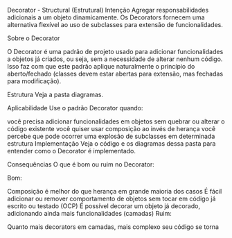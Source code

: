Decorator - Structural (Estrutural)
Intenção
Agregar responsabilidades adicionais a um objeto dinamicamente. Os Decorators fornecem uma alternativa flexível ao uso de subclasses para extensão de funcionalidades.

Sobre o Decorator

O Decorator é uma padrão de projeto usado para adicionar funcionalidades a objetos já criados, ou seja, sem a necessidade de alterar nenhum código. Isso faz com que este padrão aplique naturalmente o princípio do aberto/fechado (classes devem estar abertas para extensão, mas fechadas para modificação).

Estrutura
Veja a pasta diagramas.

Aplicabilidade
Use o padrão Decorator quando:

você precisa adicionar funcionalidades em objetos sem quebrar ou alterar o código existente
você quiser usar composição ao invés de herança
você percebe que pode ocorrer uma explosão de subclasses em determinada estrutura
Implementação
Veja o código e os diagramas dessa pasta para entender como o Decorator é implementado.

Consequências
O que é bom ou ruim no Decorator:

Bom:

Composição é melhor do que herança em grande maioria dos casos
É fácil adicionar ou remover comportamento de objetos sem tocar em código já escrito ou testado (OCP)
É possível decorar um objeto já decorado, adicionando ainda mais funcionalidades (camadas)
Ruim:

Quanto mais decorators em camadas, mais complexo seu código se torna
